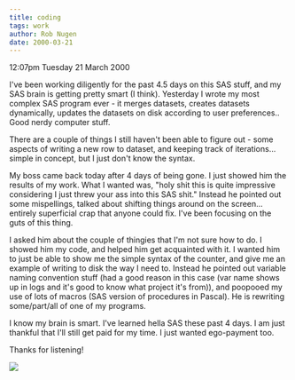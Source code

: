 ```yaml
---
title: coding
tags: work
author: Rob Nugen
date: 2000-03-21
---
```


<p class=date>12:07pm Tuesday 21 March 2000</p>

<p>I've been working diligently for the past 4.5 days on this SAS stuff, 
and my SAS brain is getting pretty smart (I think).  Yesterday I wrote my 
most complex SAS program ever - it merges datasets, creates datasets 
dynamically, updates the datasets on disk according to user preferences.. 
 Good nerdy computer stuff.

<p>There are a couple of things I still haven't been able to figure out - 
some aspects of writing a new row to dataset, and keeping track of 
iterations... simple in concept, but I just don't know the syntax.

<p>My boss came back today after 4 days of being gone.  I just showed him 
the results of my work.  What I wanted was, "holy shit this is quite 
impressive considering I just threw your ass into this SAS shit."  Instead 
he pointed out some mispellings, talked about shifting things around on the 
screen... entirely superficial crap that anyone could fix.  I've been 
focusing on the guts of this thing.

<p>I asked him about the couple of thingies that I'm not sure how to do.  I 
showed him my code, and helped him get acquainted with it.  I wanted him to 
just be able to show me the simple syntax of the counter, and give me an 
example of writing to disk the way I need to.  Instead he pointed out 
variable naming convention stuff (had a good reason in this case (var name 
shows up in logs and it's good to know what project it's from)), and 
poopooed my use of lots of macros (SAS version of procedures in Pascal). 
 He is rewriting some/part/all of one of my programs.

<p>I know my brain is smart.  I've learned hella SAS these past 4 days.  I 
am just thankful that I'll still get paid for my time.  I just wanted 
ego-payment too.

<p>Thanks for listening!

<p><img src="/images/rob/wL-ROB.gif">

 

